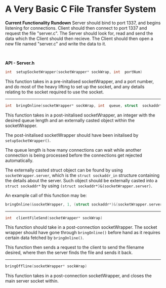 # A Very Basic C File Transfer System

**Current Functionality Rundown**
Server should bind to port 1337, and begins listening for connections. Client should then connect to port 1337 and request the file "server.c". The Server should look for, read and send the data which the Client should then recieve. The Client should then open a new file named "server.c" and write the data to it.

<br>

**API - Server.h**

```c
int  setupSocketWrapper(socketWrapper* sockWrap, int  portNum)
```
This function takes in a pre-initalised socketWrapper, and a port number, and do most of the heavy lifting to set up the socket, and any details relating to the socket required to use the socket.

---

```c
int  bringOnline(socketWrapper* sockWrap, int  queue, struct  sockaddr* castedServerStruct)
```
This function takes in a post-initalised socketWrapper, an integer with the desired queue length and an externally casted object within the socketWrapper.

The post-initalised socketWrapper should have been initalised by ```setupSocketWrapper()```.

The queue length is how many connections can wait while another connection is being processed before the connections get rejected automatically.

The externally casted struct object can be found by using ```socketWrapper.server```, which is the ```struct sockaddr_in``` structure containing the details about the server. Such object should be externally casted into a ```struct sockaddr*``` by using ```(struct sockaddr*)&(socketWrapper.server)```.

An example call of this function may be:
```c
bringOnline(&socketWrapper, 1, (struct sockaddr*)&(socketWrapper.server)
```
---
```c
int  clientFileSend(socketWrapper* sockWrap)
```
This function should take in a post-connection socketWrapper. The socket wrapper should have gone through ```bringOnline()``` before hand as it requires certain data fetched by ```bringOnline()```.

This function then sends a request to the client to send the filename desired, where then the server finds the file and sends it back.

---

```c
bringOffline(socketWrapper* sockWrap)
```
This function takes in a post-connection socketWrapper, and closes the main server socket within.
